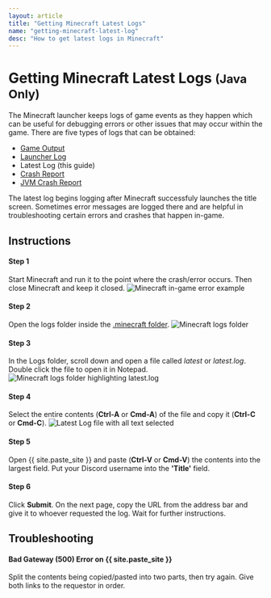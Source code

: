 ```yaml
---
layout: article
title: "Getting Minecraft Latest Logs"
name: "getting-minecraft-latest-log"
desc: "How to get latest logs in Minecraft"
---
```


# Getting Minecraft Latest Logs <small>(Java Only)</small>

The Minecraft launcher keeps logs of game events as they happen which can be useful for debugging errors or other issues that may occur within the game. There are five types of logs that can be obtained:

* [Game Output](/help/guides/getting-minecraft-game-output-log/)
* [Launcher Log](/help/guides/getting-minecraft-launcher-log/)
* Latest Log (this guide)
* [Crash Report](/help/guides/getting-minecraft-crash-report/)
* [JVM Crash Report](/help/guides/getting-minecraft-jvm-crash-report/)

The latest log begins logging after Minecraft successfuly launches the title screen. Sometimes error messages are logged there and are helpful in troubleshooting certain errors and crashes that happen in-game.

## Instructions

#### Step 1

Start Minecraft and run it to the point where the crash/error occurs. Then close Minecraft and keep it closed.
![Minecraft in-game error example](/static/images/help/guides/getting-minecraft-latest-log/minecraft-failure.png)

#### Step 2

Open the logs folder inside the [.minecraft folder](/help/finding-minecraft-data-folder/).
![Minecraft logs folder](/static/images/help/guides/getting-minecraft-latest-log/minecraft-folder-logs.png)

#### Step 3

In the Logs folder, scroll down and open a file called *latest* or *latest.log*. Double click the file to open it in Notepad.
![Minecraft logs folder highlighting latest.log](/static/images/help/guides/getting-minecraft-latest-log/logs-folder-latest-log.png)

#### Step 4

Select the entire contents (**Ctrl-A** or **Cmd-A**) of the file and copy it (**Ctrl-C** or **Cmd-C**).
![Latest Log file with all text selected](/static/images/help/guides/getting-minecraft-latest-log/latest-log-selectall.png)

#### Step 5

Open {{ site.paste_site }} and paste (**Ctrl-V** or **Cmd-V**) the contents into the largest field. Put your Discord username into the **'Title'** field.

#### Step 6

Click **Submit**. On the next page, copy the URL from the address bar and give it to whoever requested the log. Wait for further instructions.

## Troubleshooting

#### Bad Gateway (500) Error on {{ site.paste_site }}

Split the contents being copied/pasted into two parts, then try again. Give both links to the requestor in order.